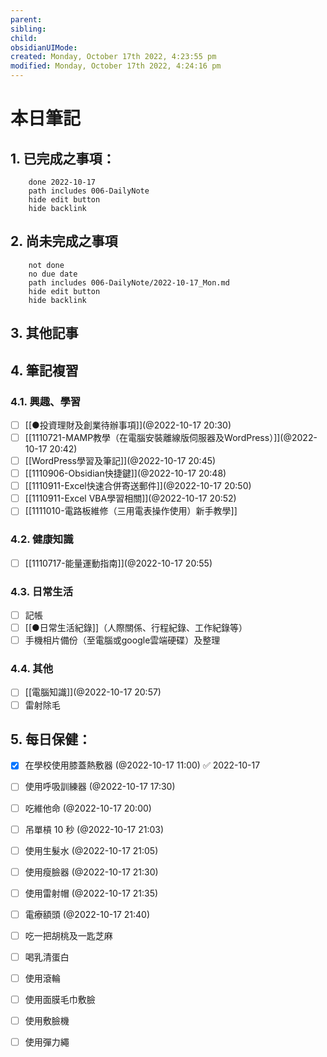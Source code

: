 ```yaml
---
parent: 
sibling: 
child: 
obsidianUIMode: 
created: Monday, October 17th 2022, 4:23:55 pm
modified: Monday, October 17th 2022, 4:24:16 pm
---
```


# 本日筆記


## 1. 已完成之事項：
```tasks
	done 2022-10-17
	path includes 006-DailyNote
	hide edit button 
	hide backlink
```

## 2. 尚未完成之事項
```tasks
	not done
	no due date
	path includes 006-DailyNote/2022-10-17_Mon.md
	hide edit button 
	hide backlink
```

## 3. 其他記事

## 4. 筆記複習
### 4.1. 興趣、學習
- [ ] [[●投資理財及創業待辦事項]](@2022-10-17 20:30)
- [ ] [[1110721-MAMP教學（在電腦安裝離線版伺服器及WordPress）]](@2022-10-17 20:42)
- [ ] [[WordPress學習及筆記]](@2022-10-17 20:45)
- [ ] [[1110906-Obsidian快捷鍵]](@2022-10-17 20:48)
- [ ] [[1110911-Excel快速合併寄送郵件]](@2022-10-17 20:50)
- [ ] [[1110911-Excel VBA學習相關]](@2022-10-17 20:52)
- [ ] [[1111010-電路板維修（三用電表操作使用）新手教學]]

### 4.2. 健康知識
- [ ] [[1110717-能量運動指南]](@2022-10-17 20:55)

### 4.3. 日常生活
- [ ] 記帳
- [ ] [[●日常生活紀錄]]（人際關係、行程紀錄、工作紀錄等）
- [ ] 手機相片備份（至電腦或google雲端硬碟）及整理

### 4.4. 其他
- [ ] [[電腦知識]](@2022-10-17 20:57)
- [ ] 雷射除毛

## 5. 每日保健：
- [x] 在學校使用膝蓋熱敷器 (@2022-10-17 11:00) ✅ 2022-10-17
- [ ] 使用呼吸訓練器 (@2022-10-17 17:30)
- [ ] 吃維他命 (@2022-10-17 20:00)
- [ ] 吊單槓 10 秒 (@2022-10-17 21:03)
- [ ] 使用生髮水 (@2022-10-17 21:05)
- [ ] 使用瘦臉器 (@2022-10-17 21:30)
- [ ] 使用雷射帽 (@2022-10-17 21:35)
- [ ] 電療額頭 (@2022-10-17 21:40)
- [ ] 吃一把胡桃及一匙芝麻
- [ ] 喝乳清蛋白
- [ ] 使用滾輪
- [ ] 使用面膜毛巾敷臉
- [ ] 使用敷臉機
- [ ] 使用彈力繩


